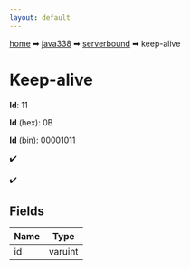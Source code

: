 ```yaml
---
layout: default
---
```


[home](/) ➡ [java338](/protocol/java338) ➡ [serverbound](/protocol/java338/serverbound) ➡ keep-alive

# Keep-alive

**Id**: 11

**Id** (hex): 0B

**Id** (bin): 00001011

✔️

✔️

## Fields

Name | Type
---|---
id | varuint

